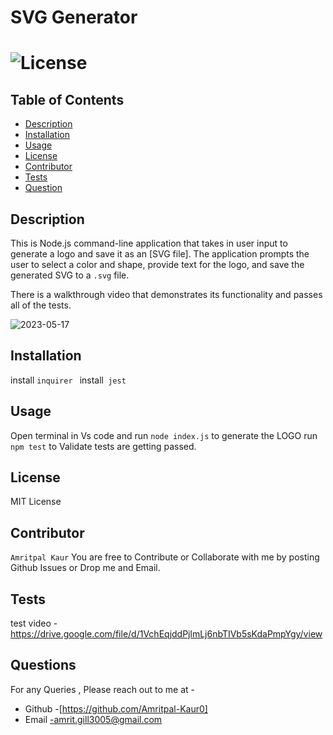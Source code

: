 #  SVG  Generator
# ![License](https://img.shields.io/badge/license-MIT-blue)


## Table of Contents
* [Description](#description)
* [Installation](#installation)
* [Usage](#usage)
* [License](#license)
* [Contributor](#contributor)
* [Tests](#tests)
* [Question](#questions)
## Description

This is  Node.js command-line application that takes in user input to generate a logo and save it as an [SVG file]. The application prompts the user to select a color and shape, provide text for the logo, and save the generated SVG to a `.svg` file.

There is a walkthrough video that demonstrates its functionality and passes all of the tests. 

![2023-05-17](https://github.com/Amritpal-Kaur0/SVG-Generator-/assets/128442182/09c0ab82-e4d3-4140-947b-7194850061af)

## Installation
install `inquirer `
install` jest`

## Usage
Open terminal in Vs code and run `node index.js` to generate the LOGO 
run `npm test` to Validate tests are getting passed.

## License
 MIT License

## Contributor
`Amritpal Kaur`
You are free to Contribute or Collaborate with me by posting Github Issues or Drop me and Email.

## Tests
test video -https://drive.google.com/file/d/1VchEqjddPjlmLj6nbTIVb5sKdaPmpYgy/view

## Questions
For any Queries , Please reach out to me at -
 * Github -[https://github.com/Amritpal-Kaur0]
 * Email -amrit.gill3005@gmail.com

